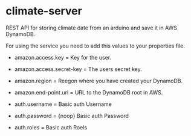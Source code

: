 # climate-server
REST API for storing climate date from an arduino and save it in AWS DynamoDB.

For using the service you need to add this values to your properties file.
* amazon.access.key = Key for the user.
* amazon.access.secret-key = The users secret key.
* amazon.region = Reegon where you have created your DynamoDB.
* amazon.end-point.url = URL to the DynamoDB root in AWS.

* auth.username = Basic auth Username
* auth.password = {noop} Basic auth Password
* auth.roles = Basic auth Roels
